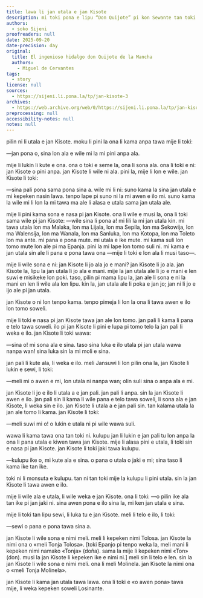 ```yaml
---
title: lawa li jan utala e jan Kisote
description: mi toki pona e lipu “Don Quijote” pi kon Sewante tan toki Epanjo.
authors:
  - soko Sijeni
proofreaders: null
date: 2025-09-20
date-precision: day
original:
  title: El ingenioso hidalgo don Quijote de la Mancha
  authors:
    - Miguel de Cervantes
tags:
  - story
license: null
sources:
  - https://sijeni.li.pona.la/tp/jan-kisote-3
archives:
  - https://web.archive.org/web/0/https://sijeni.li.pona.la/tp/jan-kisote-3
preprocessing: null
accessibility-notes: null
notes: null
---
```


pilin ni li utala e jan Kisote. moku li pini la ona li kama anpa tawa mije li toki:

—jan pona o, sina lon ala e wile mi la mi pini anpa ala.

mije li lukin li kute e ona. ona o toki e seme la, ona li sona ala. ona li toki e ni: jan Kisote o pini anpa. jan Kisote li wile ni ala. pini la, mije li lon e wile. jan Kisote li toki:

—sina pali pona sama pona sina a. wile mi li ni: suno kama la sina jan utala e mi kepeken nasin lawa. tenpo lape pi suno ni la mi awen e ilo mi. suno kama la wile mi li lon la mi tawa ma ale li alasa e utala sama jan utala ale.

mije li pini kama sona e nasa pi jan Kisote. ona li wile e musi la, ona li toki sama wile pi jan Kisote: —wile sina li pona a! mi lili la mi jan utala kin. mi tawa utala lon ma Malaka, lon ma Lijala, lon ma Sepila, lon ma Sekowija, lon ma Walensija, lon ma Wanala, lon ma Sanluka, lon ma Kotopa, lon ma Toleto lon ma ante. mi pana e pona mute. mi utala e ike mute. mi kama suli lon tomo mute lon ale pi ma Epanja. pini la mi lape lon tomo suli ni. mi kama e jan utala sin ale li pana e pona tawa ona —mije li toki e lon ala li musi taso—.

mije li wile sona e ni: jan Kisote li jo ala jo e mani? jan Kisote li jo ala. jan Kisote la, lipu la jan utala li jo ala e mani. mije la jan utala ale li jo e mani e len suwi e misikeke lon poki. taso, pilin pi mama lipu la, jan ale li sona e ni la mani en len li wile ala lon lipu. kin la, jan utala ale li poka e jan jo; jan ni li jo e ijo ale pi jan utala.

jan Kisote o ni lon tenpo kama. tenpo pimeja li lon la ona li tawa awen e ilo lon tomo soweli.

mije li toki e nasa pi jan Kisote tawa jan ale lon tomo. jan pali li kama li pana e telo tawa soweli. ilo pi jan Kisote li pini e lupa pi tomo telo la jan pali li weka e ilo. jan Kisote li toki wawa:

—sina o! mi sona ala e sina. taso sina luka e ilo utala pi jan utala wawa nanpa wan! sina luka sin la mi moli e sina.

jan pali li kute ala, li weka e ilo. meli Jansuwi li lon pilin ona la, jan Kisote li lukin e sewi, li toki:

—meli mi o awen e mi, lon utala ni nanpa wan; olin suli sina o anpa ala e mi.

jan Kisote li jo e ilo li utala a e jan pali. jan pali li anpa. sin la jan Kisote li awen e ilo. jan pali sin li kama li wile pana e telo tawa soweli, li sona ala e jan Kisote, li weka sin e ilo. jan Kisote li utala a e jan pali sin. tan kalama utala la jan ale tomo li kama. jan Kisote li toki:

—meli suwi mi o! o lukin e utala ni pi wile wawa suli.

wawa li kama tawa ona tan toki ni. kulupu jan li lukin e jan pali tu lon anpa la ona li pana utala e kiwen tawa jan Kisote. mije li alasa pini e utala, li toki sin e nasa pi jan Kisote. jan Kisote li toki jaki tawa kulupu.

—kulupu ike o, mi kute ala e sina. o pana o utala o jaki e mi; sina taso li kama ike tan ike.

toki ni li monsuta e kulupu. tan ni tan toki mije la kulupu li pini utala. sin la jan Kisote li tawa awen e ilo.

mije li wile ala e utala, li wile weka e jan Kisote. ona li toki: —o pilin ike ala tan ike pi jan jaki ni. sina awen pona e ilo sina la, mi ken jan utala e sina.

mije li toki tan lipu sewi, li luka tu e jan Kisote. meli li telo e ilo, li toki:

—sewi o pana e pona tawa sina a.

jan Kisote li wile sona e nimi meli. meli li kepeken nimi Tolosa. jan Kisote la nimi ona o «meli Tonja Tolosa». [toki Epanjo pi tenpo weka la, meli mani li kepeken nimi namako «Tonja» (doña). sama la mije li kepeken nimi «Ton» (don). musi la jan Kisote li kepeken ike e nimi ni.] meli sin li telo e len. sin la jan Kisote li wile sona e nimi meli. ona li meli Molinela. jan Kisote la nimi ona o «meli Tonja Molinela».

jan Kisote li kama jan utala tawa lawa. ona li toki e «o awen pona» tawa mije, li weka kepeken soweli Losinante.